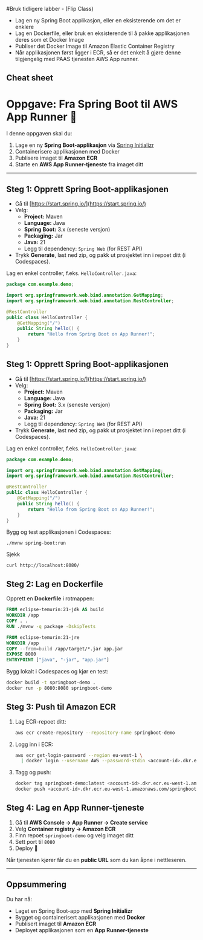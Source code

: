 #Bruk tidligere labber - (Flip Class)

* Lag en ny Spring Boot applikasjon, eller en eksisterende om det er enklere
* Lag en Dockerfile, eller bruk en eksisterende til å pakke applikasjonen deres som et Docker Image
* Publiser det Docker Image til Amazon Elastic Container Registry
* Når applikasjonen først ligger i ECR, så er det enkelt å gjøre denne tilgjengelig med PAAS tjenesten AWS App runner.

## Cheat sheet 

# Oppgave: Fra Spring Boot til AWS App Runner 🚀

I denne oppgaven skal du:

1. Lage en ny **Spring Boot-applikasjon** via [Spring Initializr](https://start.spring.io/)
2. Containerisere applikasjonen med Docker
3. Publisere imaget til **Amazon ECR**
4. Starte en **AWS App Runner-tjeneste** fra imaget ditt

---

## Steg 1: Opprett Spring Boot-applikasjonen

- Gå til [https://start.spring.io/](https://start.spring.io/)
- Velg:
    - **Project:** Maven
    - **Language:** Java
    - **Spring Boot:** 3.x (seneste versjon)
    - **Packaging:** Jar
    - **Java:** 21
    - Legg til dependency: `Spring Web` (for REST API)
- Trykk **Generate**, last ned zip, og pakk ut prosjektet inn i repoet ditt (i Codespaces).

Lag en enkel controller, f.eks. `HelloController.java`:

```java
package com.example.demo;

import org.springframework.web.bind.annotation.GetMapping;
import org.springframework.web.bind.annotation.RestController;

@RestController
public class HelloController {
    @GetMapping("/")
    public String hello() {
        return "Hello from Spring Boot on App Runner!";
    }
}
```

## Steg 1: Opprett Spring Boot-applikasjonen

- Gå til [https://start.spring.io/](https://start.spring.io/)
- Velg:
  - **Project:** Maven
  - **Language:** Java
  - **Spring Boot:** 3.x (seneste versjon)
  - **Packaging:** Jar
  - **Java:** 21
  - Legg til dependency: `Spring Web` (for REST API)
- Trykk **Generate**, last ned zip, og pakk ut prosjektet inn i repoet ditt (i Codespaces).  

Lag en enkel controller, f.eks. `HelloController.java`:

```java
package com.example.demo;

import org.springframework.web.bind.annotation.GetMapping;
import org.springframework.web.bind.annotation.RestController;

@RestController
public class HelloController {
    @GetMapping("/")
    public String hello() {
        return "Hello from Spring Boot on App Runner!";
    }
}
```

Bygg og test applikasjonen i Codespaces:

```shell
./mvnw spring-boot:run
```

Sjekk 

```shell
curl http://localhost:8080/
```

## Steg 2: Lag en Dockerfile

Opprett en **Dockerfile** i rotmappen:

```dockerfile
FROM eclipse-temurin:21-jdk AS build
WORKDIR /app
COPY . .
RUN ./mvnw -q package -DskipTests

FROM eclipse-temurin:21-jre
WORKDIR /app
COPY --from=build /app/target/*.jar app.jar
EXPOSE 8080
ENTRYPOINT ["java", "-jar", "app.jar"]
```

Bygg lokalt i Codespaces og kjør en test:

```bash
docker build -t springboot-demo .
docker run -p 8080:8080 springboot-demo
```

## Steg 3: Push til Amazon ECR

1. Lag ECR-repoet ditt:

   ```bash
   aws ecr create-repository --repository-name springboot-demo
   ```

2. Logg inn i ECR:

   ```bash
   aws ecr get-login-password --region eu-west-1 \
     | docker login --username AWS --password-stdin <account-id>.dkr.ecr.eu-west-1.amazonaws.com
   ```

3. Tagg og push:

   ```bash
   docker tag springboot-demo:latest <account-id>.dkr.ecr.eu-west-1.amazonaws.com/springboot-demo:latest
   docker push <account-id>.dkr.ecr.eu-west-1.amazonaws.com/springboot-demo:latest
   ```


## Steg 4: Lag en App Runner-tjeneste

1. Gå til **AWS Console → App Runner → Create service**
2. Velg **Container registry → Amazon ECR**
3. Finn repoet `springboot-demo` og velg imaget ditt
4. Sett port til `8080`
5. Deploy 🎉

Når tjenesten kjører får du en **public URL** som du kan åpne i nettleseren.

---

## Oppsummering

Du har nå:

* Laget en Spring Boot-app med **Spring Initializr**
* Bygget og containerisert applikasjonen med **Docker**
* Publisert imaget til **Amazon ECR**
* Deployet applikasjonen som en **App Runner-tjeneste**
```
